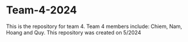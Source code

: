 # Team-4-2024
This is the repository for team 4. Team 4 members include: Chiem, Nam, Hoang and Quy. This repository was created on 5/2024
